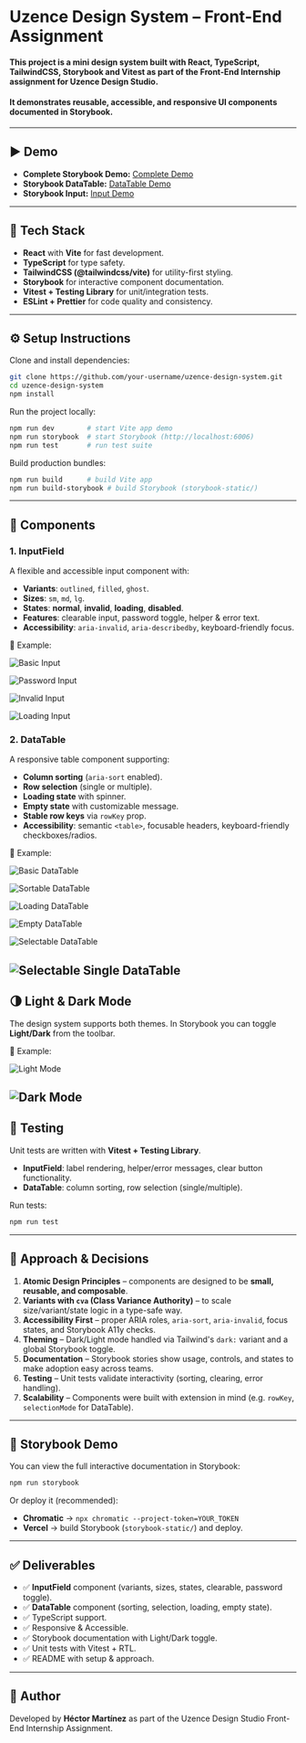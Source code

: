 # Uzence Design System – Front-End Assignment

#### This project is a **mini design system** built with **React, TypeScript, TailwindCSS, Storybook and Vitest** as part of the Front-End Internship assignment for **Uzence Design Studio**.  
#### It demonstrates reusable, accessible, and responsive UI components documented in Storybook.

---

## ▶️ Demo

- **Complete Storybook Demo:** [Complete Demo](https://68a69abeb4a85a6bcb93aef6-cqootrftzs.chromatic.com/?path=/story/data-display-datatable--basic)
- **Storybook DataTable:** [DataTable Demo](https://www.chromatic.com/component?appId=68a69abeb4a85a6bcb93aef6&csfId=data-display-datatable&buildNumber=3&k=68a6b171a0412fa8aec39124-1200px-interactive-true&h=32&b=-1)
- **Storybook Input:** [Input Demo](https://www.chromatic.com/component?appId=68a69abeb4a85a6bcb93aef6&csfId=form-inputfield--with-error&buildNumber=3&k=68a6b171a0412fa8aec3912c-1200px-interactive-true&h=36&b=-3)

---

## 🚀 Tech Stack

- **React** with **Vite** for fast development.
- **TypeScript** for type safety.
- **TailwindCSS (@tailwindcss/vite)** for utility-first styling.
- **Storybook** for interactive component documentation.
- **Vitest + Testing Library** for unit/integration tests.
- **ESLint + Prettier** for code quality and consistency.

---

## ⚙️ Setup Instructions

Clone and install dependencies:

```bash
git clone https://github.com/your-username/uzence-design-system.git
cd uzence-design-system
npm install
```

Run the project locally:

```bash
npm run dev        # start Vite app demo
npm run storybook  # start Storybook (http://localhost:6006)
npm run test       # run test suite
```

Build production bundles:

```bash
npm run build      # build Vite app
npm run build-storybook # build Storybook (storybook-static/)
```

---

## 🎨 Components

### 1. InputField

A flexible and accessible input component with:

- **Variants**: `outlined`, `filled`, `ghost`.
- **Sizes**: `sm`, `md`, `lg`.
- **States**: **normal**, **invalid**, **loading**, **disabled**.
- **Features**: clearable input, password toggle, helper & error text.
- **Accessibility**: `aria-invalid`, `aria-describedby`, keyboard-friendly focus.

📸 Example:

![Basic Input](src/assets/gifs/basic-input.gif)

![Password Input](src/assets/gifs/password-input.gif)

![Invalid Input](src/assets/images/invalid-input.png)

![Loading Input](src/assets/gifs/input-loading.gif)



### 2. DataTable

A responsive table component supporting:

- **Column sorting** (`aria-sort` enabled).
- **Row selection** (single or multiple).
- **Loading state** with spinner.
- **Empty state** with customizable message.
- **Stable row keys** via `rowKey` prop.
- **Accessibility**: semantic `<table>`, focusable headers, keyboard-friendly checkboxes/radios.

📸 Example:

![Basic DataTable](src/assets/images/datatable-basic.png)

![Sortable DataTable](src/assets/gifs/sortable-datatable.gif)

![Loading DataTable](src/assets/gifs/loading-datatable.gif)

![Empty DataTable](src/assets/images/empty-datatable.png)

![Selectable DataTable](src/assets/gifs/selectable-datatable.gif)

![Selectable Single DataTable](src/assets/gifs/selectable-single.gif)
---

## 🌗 Light & Dark Mode

The design system supports both themes. In Storybook you can toggle **Light/Dark** from the toolbar.

📸 Example:

![Light Mode](src/assets/images/light-mode.png)

![Dark Mode](src/assets/images/dark-mode.png)
---

## 🧪 Testing

Unit tests are written with **Vitest + Testing Library**.

- **InputField**: label rendering, helper/error messages, clear button functionality.
- **DataTable**: column sorting, row selection (single/multiple).

Run tests:

```bash
npm run test
```

---

## 📖 Approach & Decisions

1. **Atomic Design Principles** – components are designed to be **small, reusable, and composable**.
2. **Variants with `cva` (Class Variance Authority)** – to scale size/variant/state logic in a type-safe way.
3. **Accessibility First** – proper ARIA roles, `aria-sort`, `aria-invalid`, focus states, and Storybook A11y checks.
4. **Theming** – Dark/Light mode handled via Tailwind's `dark:` variant and a global Storybook toggle.
5. **Documentation** – Storybook stories show usage, controls, and states to make adoption easy across teams.
6. **Testing** – Unit tests validate interactivity (sorting, clearing, error handling).
7. **Scalability** – Components were built with extension in mind (e.g. `rowKey`, `selectionMode` for DataTable).

---

## 📸 Storybook Demo

You can view the full interactive documentation in Storybook:

```bash
npm run storybook
```

Or deploy it (recommended):

- **Chromatic** → `npx chromatic --project-token=YOUR_TOKEN`
- **Vercel** → build Storybook (`storybook-static/`) and deploy.

---

## ✅ Deliverables

- ✅ **InputField** component (variants, sizes, states, clearable, password toggle).
- ✅ **DataTable** component (sorting, selection, loading, empty state).
- ✅ TypeScript support.
- ✅ Responsive & Accessible.
- ✅ Storybook documentation with Light/Dark toggle.
- ✅ Unit tests with Vitest + RTL.
- ✅ README with setup & approach.

---

## 👤 Author

Developed by **Héctor Martínez** as part of the Uzence Design Studio Front-End Internship Assignment.

